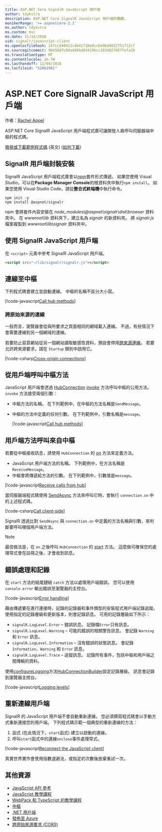 ```yaml
---
title: ASP.NET Core SignalR JavaScript 用戶端
author: tdykstra
description: ASP.NET Core SignalR JavaScript 用戶端的概觀。
monikerRange: '>= aspnetcore-2.1'
ms.author: tdykstra
ms.custom: mvc
ms.date: 11/14/2018
uid: signalr/javascript-client
ms.openlocfilehash: 247ccd40412cdb41f38edccbe96d4832751f12cf
ms.sourcegitcommit: 9bb58d7c8dad4bbd03419bcc183d027667fefa20
ms.translationtype: MT
ms.contentlocale: zh-TW
ms.lasthandoff: 12/04/2018
ms.locfileid: "52861981"
---
```

# <a name="aspnet-core-signalr-javascript-client"></a>ASP.NET Core SignalR JavaScript 用戶端

作者：[Rachel Appel](http://twitter.com/rachelappel)

ASP.NET Core SignalR JavaScript 用戶端程式庫可讓開發人員呼叫伺服器端中樞的程式碼。

[檢視或下載範例程式碼](https://github.com/aspnet/Docs/tree/live/aspnetcore/signalr/javascript-client/sample) \(英文\) ([如何下載](xref:index#how-to-download-a-sample))

## <a name="install-the-signalr-client-package"></a>SignalR 用戶端封裝安裝

SignalR JavaScript 用戶端程式庫會以[npm](https://www.npmjs.com/)套件形式傳遞。 如果您使用 Visual Studio，可以在**Package Manager Console**的根資料夾中執行`npm install`。 如果您使用 Visual Studio Code，請從**整合式終端機**中執行命令。

  ```console
  npm init -y
  npm install @aspnet/signalr
  ```

npm 會將套件內容安裝在 *node_modules\\@aspnet\signalr\dist\browser* 資料夾中。 在 *wwwroot\\lib* 資料夾下，建立名為 *signalr* 的新資料夾。 將 *signalr.js* 檔案複製到 *wwwroot\lib\signalr* 資料夾中。

## <a name="use-the-signalr-javascript-client"></a>使用 SignalR JavaScript 用戶端

在 `<script>` 元素中參考 SignalR JavaScript 用戶端。

```html
<script src="~/lib/signalr/signalr.js"></script>
```

## <a name="connect-to-a-hub"></a>連線至中樞

下列程式碼會建立並啟動連線。 中樞的名稱不區分大小寫。

[!code-javascript[Call hub methods](javascript-client/sample/wwwroot/js/chat.js?range=9-12,28)]

### <a name="cross-origin-connections"></a>跨原始來源的連線

一般而言，瀏覽器會從與所要求之頁面相同的網域載入連線。 不過，有些情況下會需要連線到另一個網域的連線。

若要防止惡意網站從另一個網站讀取敏感性資料，預設會停用[跨來源連線](xref:security/cors)。 若要允許跨來源要求，請在 `Startup` 類別中啟用它。

[!code-csharp[Cross-origin connections](javascript-client/sample/Startup.cs?highlight=29-35,56)]

## <a name="call-hub-methods-from-client"></a>從用戶端呼叫中樞方法

JavaScript 用戶端會透過 [HubConnection](/javascript/api/%40aspnet/signalr/hubconnection) [invoke](/javascript/api/%40aspnet/signalr/hubconnection#invoke) 方法呼叫中樞的公用方法。 `invoke` 方法接受兩個引數：

* 中樞方法的名稱。 在下列範例中，在中樞的方法名稱是`SendMessage`。
* 中樞的方法中定義的任何引數。 在下列範例中，引數名稱是`message`。

  [!code-javascript[Call hub methods](javascript-client/sample/wwwroot/js/chat.js?range=24)]

## <a name="call-client-methods-from-hub"></a>用戶端方法呼叫來自中樞

若要從中樞接收訊息，請使用 `HubConnection` 的 [on](/javascript/api/%40aspnet/signalr/hubconnection#on) 方法來定義方法。

* JavaScript 用戶端方法的名稱。 下列範例中，在方法名稱是`ReceiveMessage`。
* 中樞會將傳遞給方法的引數。 在下列範例中，引數值是`message`。

[!code-javascript[Receive calls from hub](javascript-client/sample/wwwroot/js/chat.js?range=14-19)]

當伺服器端程式碼使用 [SendAsync](/dotnet/api/microsoft.aspnetcore.signalr.clientproxyextensions.sendasync) 方法來呼叫它時，會執行 `connection.on` 中的上述程式碼。

[!code-csharp[Call client-side](javascript-client/sample/hubs/chathub.cs?range=8-11)]

SignalR 透過比對 `SendAsync` 與 `connection.on` 中定義的方法名稱與引數，來判斷要呼叫哪個用戶端方法。

> [!NOTE]
> 最佳做法是，在 `on` 之後呼叫 `HubConnection` 的 [start](/javascript/api/%40aspnet/signalr/hubconnection#start) 方法。 這麼做可確保您的處理常式會在註冊之後，才會收到訊息。

## <a name="error-handling-and-logging"></a>錯誤處理和記錄

在 `start` 方法的結尾鏈結 `catch` 方法以處理用戶端錯誤。 您可以使用 `console.error` 輸出錯誤至瀏覽器的主控台。

[!code-javascript[Error handling](javascript-client/sample/wwwroot/js/chat.js?range=28)]

藉由傳遞要在進行連接時，記錄的記錄器和事件類型的安裝程式用戶端記錄追蹤。 使用指定的記錄層級和更新版本，則會記錄訊息。 可用的記錄層級如下所示：

* `signalR.LogLevel.Error` &ndash; 錯誤訊息。 記錄檔`Error`只有訊息。
* `signalR.LogLevel.Warning` &ndash; 可能的錯誤的相關警告訊息。 會記錄 `Warning` 和 `Error` 訊息。
* `signalR.LogLevel.Information` &ndash; 沒有錯誤的狀態訊息。 會記錄 `Information`、`Warning` 和 `Error` 訊息。
* `signalR.LogLevel.Trace` &ndash; 追蹤訊息。 記錄所有事件，包括中樞和用戶端之間傳輸的資料。

使用[configureLogging](/javascript/api/%40aspnet/signalr/hubconnectionbuilder#configurelogging)方法[HubConnectionBuilder](/javascript/api/%40aspnet/signalr/hubconnectionbuilder)設定記錄層級。 訊息會記錄到瀏覽器主控台。

[!code-javascript[Logging levels](javascript-client/sample/wwwroot/js/chat.js?range=9-12)]

## <a name="reconnect-clients"></a>重新連線用戶端

SignalR 的 JavaScript 用戶端不會自動重新連線。 您必須撰寫程式碼會以手動方式重新連接您的用戶端。 下列程式碼示範一個典型的重新連線的方法：

1. 函式 (在此情況下，`start`函式) 建立以啟動的連線。
1. 呼叫`start`函式中的連線`onclose`事件處理常式。

[!code-javascript[Reconnect the JavaScript client](javascript-client/sample/wwwroot/js/chat.js?range=30-42)]

真實世界實作會使用指數退避法，或指定的次數後放棄重試一次。 

## <a name="additional-resources"></a>其他資源

* [JavaScript API 參考](/javascript/api/?view=signalr-js-latest)
* [JavaScript 教學課程](xref:tutorials/signalr)
* [WebPack 和 TypeScript 的教學課程](xref:tutorials/signalr-typescript-webpack)
* [中樞](xref:signalr/hubs)
* [.NET 用戶端](xref:signalr/dotnet-client)
* [發佈至 Azure](xref:signalr/publish-to-azure-web-app)
* [跨原始來源要求 (CORS)](xref:security/cors)
